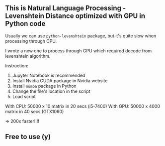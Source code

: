 ## This is Natural Language Processing - Levenshtein Distance optimized with GPU in Python code
Usually we can use `python-levenshtein` package, but it's quite slow when processing through CPU.

I wrote a new one to process through GPU which required decode from levenshtein algorithm.

Instruction:

1. Jupyter Notebook is recommended
2. Install Nvidia CUDA package in Nvidia website
3. Install `numba` package in Python
4. Change the file's location in the script
5. Load script

With CPU: 50000 x 10 matrix in 20 secs (i5-7400)
With GPU: 50000 x 4000 matrix in 40 secs (GTX1060)

=> 200x faster!!!!

Free to use (y)
---